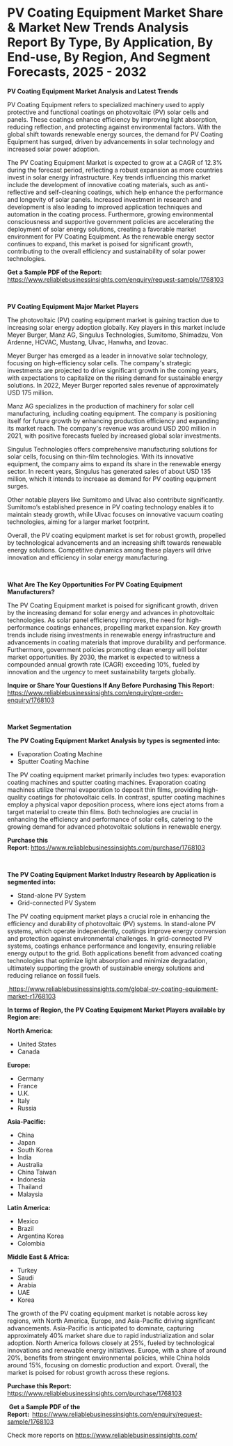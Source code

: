 <p><h1>PV Coating Equipment Market Share & Market New Trends Analysis Report By Type, By Application, By End-use, By Region, And Segment Forecasts, 2025 - 2032</h1></p><p><strong>PV Coating Equipment Market Analysis and Latest Trends</strong></p>
<p><p>PV Coating Equipment refers to specialized machinery used to apply protective and functional coatings on photovoltaic (PV) solar cells and panels. These coatings enhance efficiency by improving light absorption, reducing reflection, and protecting against environmental factors. With the global shift towards renewable energy sources, the demand for PV Coating Equipment has surged, driven by advancements in solar technology and increased solar power adoption.</p><p>The PV Coating Equipment Market is expected to grow at a CAGR of 12.3% during the forecast period, reflecting a robust expansion as more countries invest in solar energy infrastructure. Key trends influencing this market include the development of innovative coating materials, such as anti-reflective and self-cleaning coatings, which help enhance the performance and longevity of solar panels. Increased investment in research and development is also leading to improved application techniques and automation in the coating process. Furthermore, growing environmental consciousness and supportive government policies are accelerating the deployment of solar energy solutions, creating a favorable market environment for PV Coating Equipment. As the renewable energy sector continues to expand, this market is poised for significant growth, contributing to the overall efficiency and sustainability of solar power technologies.</p></p>
<p><strong>Get a Sample PDF of the Report:&nbsp;</strong> <a href="https://www.reliablebusinessinsights.com/enquiry/request-sample/1768103?utm_campaign=2529&utm_medium=2&utm_source=Github&utm_content=ia&utm_term=27022025&utm_id=pv-coating-equipment">https://www.reliablebusinessinsights.com/enquiry/request-sample/1768103</a></p>
<p>&nbsp;</p>
<p><strong>PV Coating Equipment Major Market Players</strong></p>
<p><p>The photovoltaic (PV) coating equipment market is gaining traction due to increasing solar energy adoption globally. Key players in this market include Meyer Burger, Manz AG, Singulus Technologies, Sumitomo, Shimadzu, Von Ardenne, HCVAC, Mustang, Ulvac, Hanwha, and Izovac. </p><p>Meyer Burger has emerged as a leader in innovative solar technology, focusing on high-efficiency solar cells. The company's strategic investments are projected to drive significant growth in the coming years, with expectations to capitalize on the rising demand for sustainable energy solutions. In 2022, Meyer Burger reported sales revenue of approximately USD 175 million.</p><p>Manz AG specializes in the production of machinery for solar cell manufacturing, including coating equipment. The company is positioning itself for future growth by enhancing production efficiency and expanding its market reach. The company's revenue was around USD 200 million in 2021, with positive forecasts fueled by increased global solar investments.</p><p>Singulus Technologies offers comprehensive manufacturing solutions for solar cells, focusing on thin-film technologies. With its innovative equipment, the company aims to expand its share in the renewable energy sector. In recent years, Singulus has generated sales of about USD 135 million, which it intends to increase as demand for PV coating equipment surges.</p><p>Other notable players like Sumitomo and Ulvac also contribute significantly. Sumitomo’s established presence in PV coating technology enables it to maintain steady growth, while Ulvac focuses on innovative vacuum coating technologies, aiming for a larger market footprint.</p><p>Overall, the PV coating equipment market is set for robust growth, propelled by technological advancements and an increasing shift towards renewable energy solutions. Competitive dynamics among these players will drive innovation and efficiency in solar energy manufacturing.</p></p>
<p>&nbsp;</p>
<p><strong>What Are The Key Opportunities For PV Coating Equipment Manufacturers?</strong></p>
<p><p>The PV Coating Equipment market is poised for significant growth, driven by the increasing demand for solar energy and advances in photovoltaic technologies. As solar panel efficiency improves, the need for high-performance coatings enhances, propelling market expansion. Key growth trends include rising investments in renewable energy infrastructure and advancements in coating materials that improve durability and performance. Furthermore, government policies promoting clean energy will bolster market opportunities. By 2030, the market is expected to witness a compounded annual growth rate (CAGR) exceeding 10%, fueled by innovation and the urgency to meet sustainability targets globally.</p></p>
<p><strong>Inquire or Share Your Questions If Any Before Purchasing This Report:</strong> <a href="https://www.reliablebusinessinsights.com/enquiry/pre-order-enquiry/1768103?utm_campaign=2529&utm_medium=2&utm_source=Github&utm_content=ia&utm_term=27022025&utm_id=pv-coating-equipment">https://www.reliablebusinessinsights.com/enquiry/pre-order-enquiry/1768103</a></p>
<p>&nbsp;</p>
<p><strong>Market Segmentation</strong></p>
<p><strong>The PV Coating Equipment Market Analysis by types is segmented into:</strong></p>
<p><ul><li>Evaporation Coating Machine</li><li>Sputter Coating Machine</li></ul></p>
<p><p>The PV coating equipment market primarily includes two types: evaporation coating machines and sputter coating machines. Evaporation coating machines utilize thermal evaporation to deposit thin films, providing high-quality coatings for photovoltaic cells. In contrast, sputter coating machines employ a physical vapor deposition process, where ions eject atoms from a target material to create thin films. Both technologies are crucial in enhancing the efficiency and performance of solar cells, catering to the growing demand for advanced photovoltaic solutions in renewable energy.</p></p>
<p><strong>Purchase this Report:&nbsp;</strong><a href="https://www.reliablebusinessinsights.com/purchase/1768103?utm_campaign=2529&utm_medium=2&utm_source=Github&utm_content=ia&utm_term=27022025&utm_id=pv-coating-equipment">https://www.reliablebusinessinsights.com/purchase/1768103</a></p>
<p>&nbsp;</p>
<p><strong>The PV Coating Equipment Market Industry Research by Application is segmented into:</strong></p>
<p><ul><li>Stand-alone PV System</li><li>Grid-connected PV System</li></ul></p>
<p><p>The PV coating equipment market plays a crucial role in enhancing the efficiency and durability of photovoltaic (PV) systems. In stand-alone PV systems, which operate independently, coatings improve energy conversion and protection against environmental challenges. In grid-connected PV systems, coatings enhance performance and longevity, ensuring reliable energy output to the grid. Both applications benefit from advanced coating technologies that optimize light absorption and minimize degradation, ultimately supporting the growth of sustainable energy solutions and reducing reliance on fossil fuels.</p></p>
<p><a href="https://www.reliablebusinessinsights.com/global-pv-coating-equipment-market-r1768103?utm_campaign=2529&utm_medium=2&utm_source=Github&utm_content=ia&utm_term=27022025&utm_id=pv-coating-equipment">&nbsp;https://www.reliablebusinessinsights.com/global-pv-coating-equipment-market-r1768103</a></p>
<p><strong>In terms of Region, the PV Coating Equipment Market Players available by Region are:</strong></p>
<p>
    <p> <strong> North America: </strong>
        <ul>
            <li>United States</li>
            <li>Canada</li>
        </ul>
        </p> 
    <p> <strong> Europe: </strong>
        <ul>
            <li>Germany</li>
            <li>France</li>
            <li>U.K.</li>
            <li>Italy</li>
            <li>Russia</li>
        </ul>
        </p> 
    <p> <strong> Asia-Pacific: </strong>
        <ul>
            <li>China</li>
            <li>Japan</li>
            <li>South Korea</li>
            <li>India</li>
            <li>Australia</li>
            <li>China Taiwan</li>
            <li>Indonesia</li>
            <li>Thailand</li>
            <li>Malaysia</li>
        </ul>
        </p> 
    <p> <strong> Latin America: </strong>
        <ul>
            <li>Mexico</li>
            <li>Brazil</li>
            <li>Argentina Korea</li>
            <li>Colombia</li>
        </ul>
        </p> 
    <p> <strong> Middle East & Africa: </strong>
        <ul>
            <li>Turkey</li>
            <li>Saudi</li>
            <li>Arabia</li>
            <li>UAE</li>
            <li>Korea</li>
        </ul>
    </p>
    </p>
<p><p>The growth of the PV coating equipment market is notable across key regions, with North America, Europe, and Asia-Pacific driving significant advancements. Asia-Pacific is anticipated to dominate, capturing approximately 40% market share due to rapid industrialization and solar adoption. North America follows closely at 25%, fueled by technological innovations and renewable energy initiatives. Europe, with a share of around 20%, benefits from stringent environmental policies, while China holds around 15%, focusing on domestic production and export. Overall, the market is poised for robust growth across these regions.</p></p>
<p><strong>Purchase this Report: </strong><a href="https://www.reliablebusinessinsights.com/purchase/1768103?utm_campaign=2529&utm_medium=2&utm_source=Github&utm_content=ia&utm_term=27022025&utm_id=pv-coating-equipment">https://www.reliablebusinessinsights.com/purchase/1768103</a></p>
<p>&nbsp;<strong>Get a Sample PDF of the Report:&nbsp;&nbsp;</strong><a href="https://www.reliablebusinessinsights.com/enquiry/request-sample/1768103?utm_campaign=2529&utm_medium=2&utm_source=Github&utm_content=ia&utm_term=27022025&utm_id=pv-coating-equipment">https://www.reliablebusinessinsights.com/enquiry/request-sample/1768103</a></p>
<p><strong></strong></p>
<p>Check more reports on <a href="https://www.reliablebusinessinsights.com/?utm_campaign=2529&utm_medium=2&utm_source=Github&utm_content=ia&utm_term=27022025&utm_id=pv-coating-equipment">https://www.reliablebusinessinsights.com/</a></p>